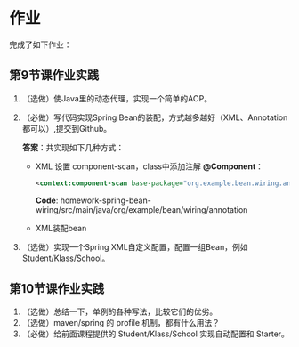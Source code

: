 # 作业

完成了如下作业：

## 第9节课作业实践

1. （选做）使Java里的动态代理，实现一个简单的AOP。

2. （必做）写代码实现Spring Bean的装配，方式越多越好（XML、Annotation都可以）,提交到Github。

    **答案**：共实现如下几种方式：

    - XML 设置 component-scan，class中添加注解 **@Component**：

        ```xml
        <context:component-scan base-package="org.example.bean.wiring.annotation"/>
        ```

        **Code**:  homework-spring-bean-wiring/src/main/java/org/example/bean/wiring/annotation

        

    - XML装配bean

    

3. （选做）实现一个Spring XML自定义配置，配置一组Bean，例如Student/Klass/School。



## 第10节课作业实践

1. （选做）总结一下，单例的各种写法，比较它们的优劣。
2. （选做）maven/spring 的 profile 机制，都有什么用法？
3. （必做）给前面课程提供的 Student/Klass/School 实现自动配置和 Starter。
